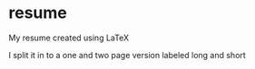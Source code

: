 resume
======
My resume created using LaTeX

I split it in to a one and two page version labeled long and short
